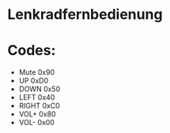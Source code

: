 # Lenkradfernbedienung

# Codes:

- Mute  0x90
-  UP 	0xD0 	
- DOWN 	0x50 	
- LEFT 	0x40 	
- RIGHT 0xC0 	
- VOL+ 	0x80 	
- VOL- 	0x00